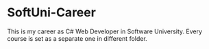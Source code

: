 # SoftUni-Career

This is my career as C# Web Developer in Software University.
Every course is set as a separate one in different folder.
